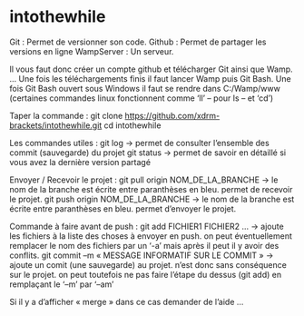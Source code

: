 # intothewhile
Git : Permet de versionner son code.
Github : Permet de partager les versions en ligne
WampServer : Un serveur.

Il vous faut donc créer un compte github et télécharger Git ainsi que Wamp.
…
Une fois les téléchargements finis il faut lancer Wamp puis Git Bash.
Une fois Git Bash ouvert sous Windows il faut se rendre dans C:/Wamp/www (certaines commandes linux fonctionnent comme ‘ll’ – pour ls – et ‘cd’)

Taper la commande : git clone https://github.com/xdrm-brackets/intothewhile.git
		    cd intothewhile

Les commandes utiles : 
git log -> permet de consulter l’ensemble des commit (sauvegarde) du projet
git status -> permet de savoir en détaillé si vous avez la dernière version partagé

Envoyer / Recevoir le projet :
git pull origin NOM_DE_LA_BRANCHE -> le nom de la branche est écrite entre paranthèses en bleu. permet de recevoir le projet.
git push origin NOM_DE_LA_BRANCHE -> le nom de la branche est écrite entre paranthèses en bleu. permet d’envoyer le projet.

Commande à faire avant de push :
git add FICHIER1 FICHIER2 … -> ajoute les fichiers à la liste des choses à envoyer en push. on peut éventuellement remplacer le nom des fichiers par un ‘-a’ mais après il peut il y avoir des conflits.
git commit –m « MESSAGE INFORMATIF SUR LE COMMIT » -> ajoute un comit (une sauvegarde) au projet. n’est donc sans conséquence sur le projet. on peut toutefois ne pas faire l’étape du dessus (git add) en remplaçant le ‘–m’ par ‘–am’

Si il y a d’afficher « merge » dans ce cas demander de l’aide …
